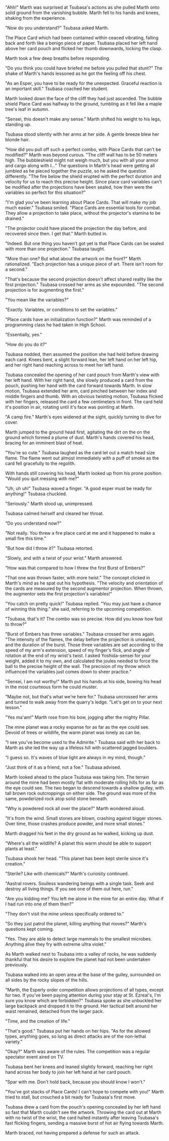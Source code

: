 "Ahh!" Marth was surprised at Tsubasa's actions as she pulled Marth onto solid ground from the vanishing bubble. Marth fell to his hands and knees, shaking from the experience.

"Now do you understand?" Tsubasa asked Marth. 

The Place Card which had been contained within ceaced vibrating, falling back and forth like a benign piece of paper. Tsubasa placed her left hand above her card pouch and flicked her thumb downwards, locking the clasp.

Marth took a few deep breaths before responding.

"Do you think you could have briefed me before you pulled that stunt?" The shake of Marth's hands lessoned as he got the feeling off his chest.

"As an Esper, you have to be ready for the unexpected. Graceful reaction is an important skill." Tsubasa coached her student.

Marth looked down the face of the cliff they had just ascended. The bubble shield Place Card was halfway to the ground, tumbling as it fell like a maple tree's leaf in autumn.

"Sensei, this doesn't make any sense." Marth shifted his weight to his legs, standing up.

Tsubasa stood silently with her arms at her side. A gentle breeze blew her blonde hair.

"How did you pull off such a perfect combo, with Place Cards that can't be modified?" Marth was beyond curous. "The cliff wall has to be 50 meters high. The bubbleshield might not weigh much, but you with all your armor and cargo along with I..." The questions in Marth's head were getting all jumbled  as he pieced together the puzzle, so he asked the question differently. "The fire below the shield erupted with the perfect duration and velocity for us to reach this precise height. Since place card variables can't be modified after the projections have been sealed, how then were the variables so perfect for this situation?"

"I'm glad you've been learning about Place Cards. That will make my job much easier." Tsubasa smiled. "Place Cards are essential tools for combat. They allow a projection to take place, without the projector's stamina to be drained."

"The projector could have placed the projection the day before, and recovered since then. I get that." Marth butted in.

"Indeed. But one thing you haven't got yet is that Place Cards can be sealed with more than one projection." Tsubasa taught.

"More than one? But what about the artwork on the front?" Marth rationalized. "Each projection has a unique piece of art. There isn't room for a second."

"That's because the second projection doesn't affect shared reality like the first projection." Tsubasa crossed her arms as she expounded. "The second projection is for augmenting the first."

"You mean like the variables?"

"Exactly. Variables, or conditions to set the variables."

"Place cards have an initialization function?" Marth was reminded of a programming class he had taken in High School.

"Essentially, yes."

"How do you do it?"

Tsubasa nodded, then assumed the position she had held before drawing each card. Knees bent, a slight forward lean, her left hand on her left hip, and her right hand reaching across to meet her left hand.

Tsubasa concealed the opening of her card pouch from Marth's view with her left hand. With her right hand, she slowly produced a card from the pouch, pushing her hand with the card forward towards Marth. In slow motion, Tsubasa extended her arm, card pinched between her index and middle fingers and thumb. With an obvious twisting motion, Tsubasa flicked with her fingers, released the card a few centimeters in front. The card held it's position in air, rotating until it's face was pointing at Marth.

"A camp fire." Marth's eyes widened at the sight, quickly turning to dive for cover.

Marth jumped to the ground head first, agitating the dirt on the on the ground which formed a plume of dust. Marth's hands covered his head, bracing for an imminent blast of heat.

"You're so cute." Tsubasa laughed as the card let out a match head size flame. The flame went out almost immediately with a puff of smoke as the card fell gracefully to the regolith.

With hands still covering his head, Marth looked up from his prone position. "Would you quit messing with me?"

"Uh, uh uh!" Tsubasa waved a finger. "A good esper must be ready for anything!" Tsubasa chuckled.

"Seriously." Marth stood up, unimpressed.

Tsubasa calmed herself and cleared her throat.

"Do you understand now?"

"Not really. You threw a fire place card at me and it happened to make a small fire this time."

"But how did I throw it?" Tsubasa retorted.

"Slowly, and with a twist of your wrist." Marth answered.

"How was that compared to how I threw the first Burst of Embers?"

"That one was thrown faster, with more twist." The concept clicked in Marth's mind as he spat out his hypothesis. "The velocity and orientation of the cards are measured by the second augmentor projection. When thrown, the augmentor sets the first projection's variables!"

"You catch on pretty quick!" Tsubasa replied. "You may just have a chance of winning this thing." she said, referring to the upcoming competition.

"Tsubasa, that's it? The combo was so precise. How did you know how fast to throw?"

"Burst of Embers has three variables." Tsubasa crossed her arms again. "The intensity of the flames, the delay before the projection is unsealed, and the duration of the burst. Those three variables are set according to the speed of my arm's extension, speed of my finger's flick, and angle of rotation at the end of my wrist's twist. I asked Yoshida-sensei for your weight, added it to my own, and calculated the joules needed to force the ball to the precise height of the wall. The precision of my throw which influenced the variables just comes down to sheer practice."

"Sensei, I am not worthy!" Marth put his hands at his side, bowing his head in the most courteous form he could muster.

"Maybe not, but that's what we're here for." Tsubasa uncrossed her arms and turned to walk away from the quarry's ledge. "Let's get on to your next lesson."

"Yes ma'am!" Marth rose from his bow, jogging after the mighty Pillar.

The mine planet was a rocky expanse for as far as the eye could see. Devoid of trees or wildlife, the warm planet was lonely as can be.

"I see you've become used to the Admirite." Tsubasa said with her back to Marth as she led the way up a lifeless hill with scattered jagged boulders.

"I guess so. It's waves of blue light are always in my mind, though."

"Just think of it as a friend, not a foe." Tsubasa advised.

Marth looked ahead to the place Tsubasa was taking him. The terrain around the mine had been mostly flat with moderate rolling hills for as far as the eye could see. The two began to descend towards a shallow gulley, with tall brown rock outcroppings on either side. The ground was more of the same, powderized rock atop solid stone beneath.

"Why is powdered rock all over the place?" Marth wondered aloud.

"It's from the wind. Small stones are blown, crashing against bigger stones. Over time, those crashes produce powder, and more small stones."

Marth dragged his feet in the dry ground as he walked, kicking up dust.

"Where's all the wildlife? A planet this warm should be able to support plants at least."

Tsubasa shook her head. "This planet has been kept sterile since it's creation."

"Sterile? Like with chemicals?" Marth's curiosity continued.

"Aastral rovers. Soulless wandering beings with a single task. Seek and destroy all living things. If you see one of them out here, run."

"Are you kidding me? You left me alone in the mine for an entire day. What if I had run into one of them then?"

"They don't visit the mine unless specifically ordered to."

"So they just patrol the planet, killing anything that moves?" Marth's questions kept coming.

"Yes. They are able to detect large mammals to the smallest microbes. Anything alive they fry with extreme ultra violet."

As Marth walked next to Tsubasa into a valley of rocks, he was suddenly thankful that his desire to explore the planet had not been undertaken previously.

Tsubasa walked into an open area at the base of the gulley, surrounded on all sides by the rocky slopes of the hills.

"Marth, the Esperly order competition allows projections of all types, except for two. If you've been paying attention during your stay at St. Ezreal's, I'm sure you know which are forbidden?" Tsubasa spoke as she unbuckled her large backpack and dropped it to the ground. Her tactical belt around her waist remained, detached from the larger pack.

"Time, and the creation of life."

"That's good." Tsubasa put her hands on her hips. "As for the allowed types, anything goes, so long as direct attacks are of the non-lethal variety."

"Okay?" Marth was aware of the rules. The competition was a regular spectator event aired on TV. 

Tsubasa bent her knees and leaned slightly forward, reaching her right hand across her body to join her left hand at her card pouch.

"Spar with me. Don't hold back, because you should know I won't."

"You've got stacks of Place Cards! I can't hope to compete with you!" Marth tried to stall, but crouched a bit ready for Tsubasa's first move.

Tsubasa drew a card from the pouch's opening concealed by her left hand so fast that Marth couldn't see the artwork. Throwing the card out at Marth with no twist of the wrist, the card halted instantly after leaving Tsubasa's fast flicking fingers, sending a massive burst of hot air flying towards Marth.

Marth braced, not having prepared a defense for such an attack.  